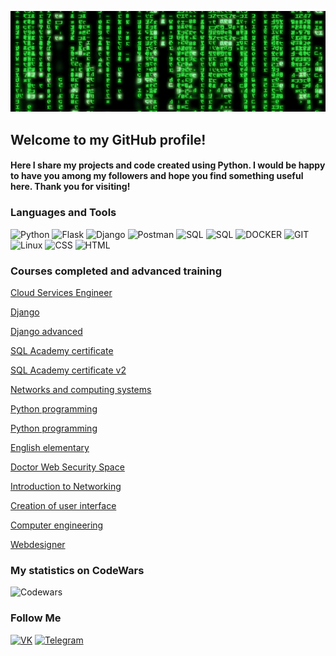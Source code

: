 ![Header](https://github.com/SergeyCicada/sergeycicada/blob/main/assets/b4e371619042d1e80918d09904e90f7d.gif)

## Welcome to my GitHub profile!
#### Here I share my projects and code created using Python. I would be happy to have you among my followers and hope you find something useful here. Thank you for visiting!
### Languages and Tools
![Python](https://img.shields.io/badge/-Python-040f04?style=for-the-badge&logo=python)
![Flask](https://img.shields.io/badge/-Flask-040f04?style=for-the-badge&logo=flask)
![Django](https://img.shields.io/badge/-Django-040f04?style=for-the-badge&logo=Django)
![Postman](https://img.shields.io/badge/-Postman-040f04?style=for-the-badge&logo=Postman)
![SQL](https://img.shields.io/badge/-SQL-040f04?style=for-the-badge&logo=MySQL)
![SQL](https://img.shields.io/badge/-POSTGRESQL-040f04?style=for-the-badge&logo=Postgresql)
![DOCKER](https://img.shields.io/badge/-DOCKER-040f04?style=for-the-badge&logo=docker)
![GIT](https://img.shields.io/badge/-git-040f04?style=for-the-badge&logo=git)
![Linux](https://img.shields.io/badge/-linux-040f04?style=for-the-badge&logo=Ubuntu)
![CSS](https://img.shields.io/badge/-CSS-040f04?style=for-the-badge&logo=css3)
![HTML](https://img.shields.io/badge/-HTML-040f04?style=for-the-badge&logo=HTML5)

### Courses completed and advanced training
[Cloud Services Engineer](https://github.com/SergeyCicada/completed_courses/blob/main/%D0%95%D0%B2%D0%B3%D1%80%D0%B0%D1%84%D0%BE%D0%B2%20%D0%A1%D0%B5%D1%80%D0%B3%D0%B5%D0%B9_20222%D0%98%D0%9E%D0%A100934%20(1)%20(1).pdf)

[Django](https://github.com/SergeyCicada/completed_courses/blob/main/stepik-certificate-174634-192876f.pdf)

[Django advanced](https://github.com/SergeyCicada/completed_courses/blob/main/stepik-certificate-177355-73f88b8.pdf)

[SQL Academy certificate](https://github.com/SergeyCicada/completed_courses/blob/main/certificate-659765eaaf43570048d4986d.pdf)

[SQL Academy certificate v2](https://github.com/SergeyCicada/completed_courses/blob/main/SqlCertificate.pdf)

[Networks and computing systems](https://github.com/SergeyCicada/completed_courses/blob/main/Certificate%20for%20Cisco.pdf)

[Python programming](https://github.com/SergeyCicada/completed_courses/blob/main/stepik-certificate-67-3d823b1.pdf)

[Python programming](https://github.com/SergeyCicada/completed_courses/blob/main/stepik-certificate-58852-e829f55.pdf)

[English elementary](https://github.com/SergeyCicada/completed_courses/blob/main/1392217_qeOoL9EAbi9L09ZV.png)

[Doctor Web Security Space](https://github.com/SergeyCicada/completed_courses/blob/main/photo_2023-03-23_10-21-55.jpg)

[Introduction to Networking](https://github.com/SergeyCicada/completed_courses/blob/main/stepik-certificate-58678-96bbf3f.pdf)

[Сreation of user interface](https://github.com/SergeyCicada/completed_courses/blob/main/%D0%95%D0%B2%D0%B3%D1%80%D0%B0%D1%84%D0%BE%D0%B2%20%D0%A1.%20%D0%90..jpg)

[Computer engineering](https://github.com/SergeyCicada/completed_courses/blob/main/%D0%95%D0%B2%D0%B3%D1%80%D0%B0%D1%84%D0%BE%D0%B2%20%D0%A1.%D0%90..pdf)

[Webdesigner](https://github.com/SergeyCicada/completed_courses/blob/main/19e1a8ebc96e08b4f7b74220ef3622c5.png)

### My statistics on СodeWars
![Codewars](https://github.r2v.ch/codewars?user=SergeyKelme)

### Follow Me
[![VK](https://img.shields.io/badge/-Vk-040f04?style=for-the-badge&logo=vk)](https://vk.com/id547128657)
[![Telegram](https://img.shields.io/badge/-telegram-040f04?style=for-the-badge&logo=telegram)](https://t.me/AlexeiYakish)
